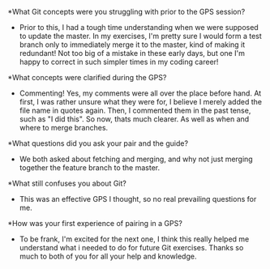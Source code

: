 *What Git concepts were you struggling with prior to the GPS session?

- Prior to this, I had a tough time understanding when we were supposed to update the master. In my exercises, I'm pretty sure I would form a test branch only to immediately merge it to the master, kind of making it redundant! Not too big of a mistake in these early days, but one I'm happy to correct in such simpler times in my coding career!

*What concepts were clarified during the GPS?

- Commenting! Yes, my comments were all over the place before hand. At first, I was rather unsure what they were for, I believe I merely added the file name in quotes again. Then, I commented them in the past tense, such as "I did this". So now, thats much clearer. As well as when and where to merge branches.

*What questions did you ask your pair and the guide?

- We both asked about fetching and merging, and why not just merging together the feature branch to the master. 

*What still confuses you about Git?

- This was an effective GPS I thought, so no real prevailing questions for me.

*How was your first experience of pairing in a GPS?

- To be frank, I'm excited for the next one, I think this really helped me understand what i needed to do for future Git exercises. Thanks so much to both of you for all your help and knowledge.